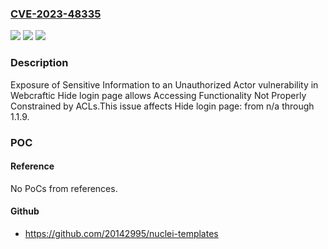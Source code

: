 ### [CVE-2023-48335](https://cve.mitre.org/cgi-bin/cvename.cgi?name=CVE-2023-48335)
![](https://img.shields.io/static/v1?label=Product&message=Hide%20login%20page&color=blue)
![](https://img.shields.io/static/v1?label=Version&message=n%2Fa%3C%3D%201.1.9%20&color=brighgreen)
![](https://img.shields.io/static/v1?label=Vulnerability&message=CWE-200%20Exposure%20of%20Sensitive%20Information%20to%20an%20Unauthorized%20Actor&color=brighgreen)

### Description

Exposure of Sensitive Information to an Unauthorized Actor vulnerability in Webcraftic Hide login page allows Accessing Functionality Not Properly Constrained by ACLs.This issue affects Hide login page: from n/a through 1.1.9.

### POC

#### Reference
No PoCs from references.

#### Github
- https://github.com/20142995/nuclei-templates

